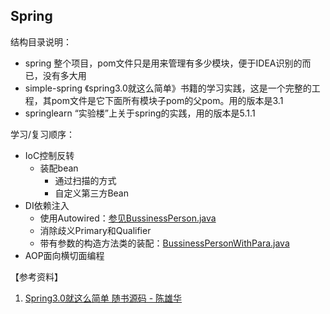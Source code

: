 ## Spring 

结构目录说明：
- spring 整个项目，pom文件只是用来管理有多少模块，便于IDEA识别的而已，没有多大用
- simple-spring 《spring3.0就这么简单》书籍的学习实践，这是一个完整的工程，其pom文件是它下面所有模块子pom的父pom。用的版本是3.1
- springlearn “实验楼”上关于spring的实践，用的版本是5.1.1


学习/复习顺序：
- IoC控制反转
    - 装配bean
        - 通过扫描的方式
        - 自定义第三方Bean
- DI依赖注入
    - 使用Autowired：[参见BussinessPerson.java](spring/springlearn/src/main/java/cn/fancychuan/spring/di/pojo/BussinessPerson.java)
    - 消除歧义Primary和Qualifier
    - 带有参数的构造方法类的装配：[BussinessPersonWithPara.java](spring/springlearn/src/main/java/cn/fancychuan/spring/di/pojo/BussinessPersonWithPara.java)
- AOP面向横切面编程




【参考资料】
1. [Spring3.0就这么简单 随书源码 - 陈雄华](https://github.com/djsecret/sprProjects)

